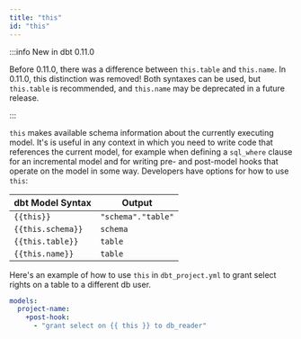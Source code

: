 ```yaml
---
title: "this"
id: "this"
---
```



:::info New in dbt 0.11.0

Before 0.11.0, there was a difference between `this.table` and `this.name`. In 0.11.0, this distinction was removed! Both syntaxes can be used, but `this.table` is recommended, and `this.name` may be deprecated in a future release.

:::

`this` makes available schema information about the currently executing model. It's is useful in any context in which you need to write code that references the current model, for example when defining a `sql_where` clause for an incremental model and for writing pre- and post-model hooks that operate on the model in some way. Developers have options for how to use `this`:

| dbt Model Syntax | Output |
| ---------------- | ------ |
| `{{this}}` | `"schema"."table"` |
| `{{this.schema}}` | `schema` |
| `{{this.table}}` | `table` |
| `{{this.name}}` | `table` |

Here's an example of how to use `this` in `dbt_project.yml` to grant select rights on a table to a different db user.

<File name='dbt_project.yml'>

```yaml
models:
  project-name:
    +post-hook:
      - "grant select on {{ this }} to db_reader"
```

</File>
